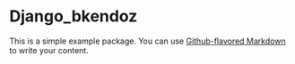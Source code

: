 # Django_bkendoz

This is a simple example package. You can use
[Github-flavored Markdown](https://guides.github.com/features/mastering-markdown/)
to write your content.
